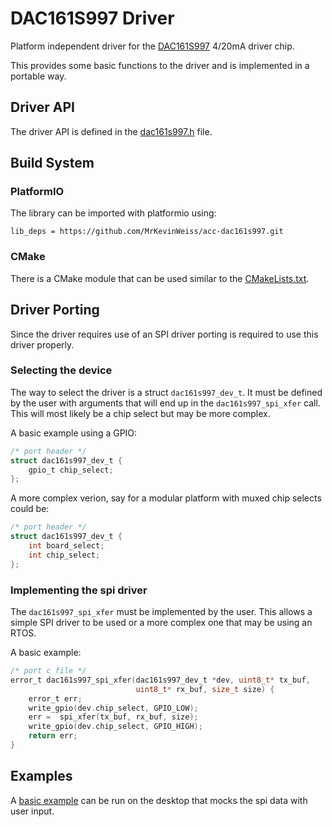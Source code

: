 # DAC161S997 Driver
Platform independent driver for the [DAC161S997](https://www.ti.com/product/DAC161S997) 4/20mA driver chip.

This provides some basic functions to the driver and is implemented in a portable way.

## Driver API

The driver API is defined in the [dac161s997.h](include/dac161s997.h) file.

## Build System

### PlatformIO
The library can be imported with platformio using:
```
lib_deps = https://github.com/MrKevinWeiss/acc-dac161s997.git
```

### CMake
There is a CMake module that can be used similar to the [CMakeLists.txt](examples/basic_desktop/CMakeLists.txt).

## Driver Porting

Since the driver requires use of an SPI driver porting is required to use this driver properly.

### Selecting the device
The way to select the driver is a struct `dac161s997_dev_t`.
It must be defined by the user with arguments that will end up in the `dac161s997_spi_xfer` call.
This will most likely be a chip select but may be more complex.

A basic example using a GPIO:
```c
/* port header */
struct dac161s997_dev_t {
    gpio_t chip_select;
};
```

A more complex verion, say for a modular platform with muxed chip selects could be:
```c
/* port header */
struct dac161s997_dev_t {
    int board_select;
    int chip_select;
};
```

### Implementing the spi driver
The `dac161s997_spi_xfer` must be implemented by the user.
This allows a simple SPI driver to be used or a more complex one that may be using an RTOS.

A basic example:
```c
/* port c file */
error_t dac161s997_spi_xfer(dac161s997_dev_t *dev, uint8_t* tx_buf,
                            uint8_t* rx_buf, size_t size) {
    error_t err;
    write_gpio(dev.chip_select, GPIO_LOW);
    err =  spi_xfer(tx_buf, rx_buf, size);
    write_gpio(dev.chip_select, GPIO_HIGH);
    return err;
}
```

## Examples

A [basic example](examples/basic_desktop/) can be run on the desktop that mocks the spi data with user input.



